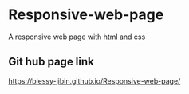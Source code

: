 # Responsive-web-page
A responsive web page with html and css
## Git hub page link
https://blessy-jibin.github.io/Responsive-web-page/

